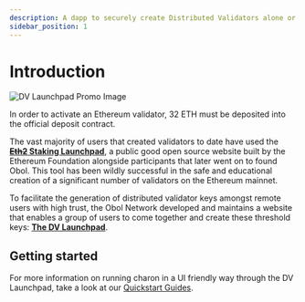 ```yaml
---
description: A dapp to securely create Distributed Validators alone or with a group.
sidebar_position: 1
---
```


# Introduction

![DV Launchpad Promo Image](/img/DistributeYourValidators.svg)

In order to activate an Ethereum validator, 32 ETH must be deposited into the official deposit contract. 

The vast majority of users that created validators to date have used the **[~~Eth2~~ Staking Launchpad](https://launchpad.ethereum.org/)**, a public good open source website built by the Ethereum Foundation alongside participants that later went on to found Obol. This tool has been wildly successful in the safe and educational creation of a significant number of validators on the Ethereum mainnet.

To facilitate the generation of distributed validator keys amongst remote users with high trust, the Obol Network developed and maintains a website that enables a group of users to come together and create these threshold keys: [**The DV Launchpad**](https://bia.launchpad.obol.tech/).

## Getting started

For more information on running charon in a UI friendly way through the DV Launchpad, take a look at our [Quickstart Guides](docs/int/quickstart/index.md). 